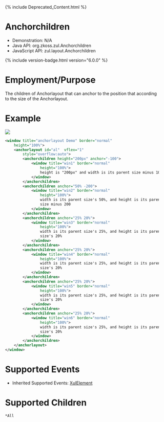  {% include Deprecated_Content.html %}

# Anchorchildren

- Demonstration: N/A
- Java API: <javadoc>org.zkoss.zul.Anchorchildren</javadoc>
- JavaScript API:
  <javadoc directory="jsdoc">zul.layout.Anchorchildren</javadoc>


{% include version-badge.html version="6.0.0" %}

# Employment/Purpose

The children of Anchorlayout that can anchor to the position that
according to the size of the Anchorlayout.

# Example

![]({{site.baseurl}}/zk_component_ref/images/zkcomref_anchorlayout_example.png)

```xml
<window title="anchorlayout Demo" border="normal" 
    height="100%">
    <anchorlayout id="al"  vflex="1"
        style="overflow:auto">
        <anchorchildren height="200px" anchor="-100">
            <window title="win1" border="normal" 
                height="100%">
                height is "200px" and width is its parent size minus 100
            </window>
        </anchorchildren>
        <anchorchildren anchor="50% -200">
            <window title="win2" border="normal" 
                height="100%">
                width is its parent size's 50%, and height is its parent
                size minus 200
            </window>
        </anchorchildren>
        <anchorchildren anchor="25% 20%">
            <window title="win3" border="normal" 
                height="100%">
                width is its parent size's 25%, and height is its parent
                size's 20%
            </window>
        </anchorchildren>
        <anchorchildren anchor="25% 20%">
            <window title="win4" border="normal" 
                height="100%">
                width is its parent size's 25%, and height is its parent
                size's 20%
            </window>
        </anchorchildren>
        <anchorchildren anchor="25% 20%">
            <window title="win5" border="normal" 
                height="100%">
                width is its parent size's 25%, and height is its parent
                size's 20%
            </window>
        </anchorchildren>
        <anchorchildren anchor="25% 20%">
            <window title="win6" border="normal" 
                height="100%">
                width is its parent size's 25%, and height is its parent
                size's 20%
            </window>
        </anchorchildren>
    </anchorlayout>
</window>
```

# Supported Events
- Inherited Supported Events: [XulElement]({{site.baseurl}}/zk_component_ref/base_components/xulelement#Supported_Events)

# Supported Children

`*All`